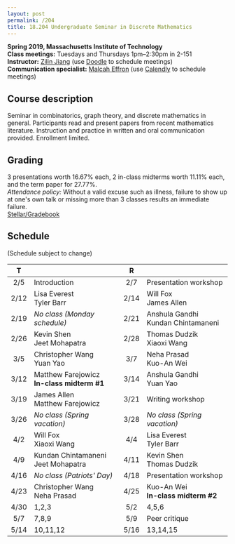 ```yaml
---
layout: post
permalink: /204
title: 18.204 Undergraduate Seminar in Discrete Mathematics
---
```

**Spring 2019, Massachusetts Institute of Technology**  
**Class meetings:** Tuesdays and Thursdays 1pm–2:30pm in 2-151  
**Instructor:** [Zilin Jiang](/) (use [Doodle](https://doodle.com/zilin) to schedule meetings)  
**Communication specialist:** [Malcah Effron](https://cmsw.mit.edu/profile/malcah-effron/) (use [Calendly](https://calendly.com/meffron) to schedule meetings)

## Course description

Seminar in combinatorics, graph theory, and discrete mathematics in general. Participants read and present papers from recent mathematics literature. Instruction and practice in written and oral communication provided. Enrollment limited.

## Grading

3 presentations worth 16.67% each, 2 in-class midterms worth 11.11% each, and the term paper for 27.77%.  
*Attendance policy:* Without a valid excuse such as illness, failure to show up at one's own talk or missing more than 3 classes results an immediate failure.  
[Stellar/Gradebook](http://stellar.mit.edu/S/course/18/sp19/18.204.2/)

## Schedule

(Schedule subject to change)

| T    |   | R    |   |
|:----:|---|:----:|---|
| 2/5  | Introduction | 2/7 | Presentation workshop |
| 2/12 | Lisa Everest<br>Tyler Barr | 2/14 | Will Fox<br>James Allen |
| 2/19 | _No class (Monday schedule)_ | 2/21 | Anshula Gandhi<br>Kundan Chintamaneni |
| 2/26 | Kevin Shen<br>Jeet Mohapatra | 2/28 | Thomas Dudzik<br>Xiaoxi Wang |
| 3/5  | Christopher Wang<br>Yuan Yao | 3/7 | Neha Prasad<br>Kuo-An Wei |
| 3/12 | Matthew Farejowicz<br>**In-class midterm #1** | 3/14 | Anshula Gandhi<br>Yuan Yao |
| 3/19 | James Allen<br>Matthew Farejowicz | 3/21 | Writing workshop |
| 3/26 | _No class (Spring vacation)_ | 3/28 | _No class (Spring vacation)_ |
| 4/2  | Will Fox<br>Xiaoxi Wang | 4/4 | Lisa Everest<br>Tyler Barr |
| 4/9  | Kundan Chintamaneni<br>Jeet Mohapatra | 4/11  | Kevin Shen<br>Thomas Dudzik |
| 4/16 | _No class (Patriots' Day)_ | 4/18 | Presentation workshop |
| 4/23 | Christopher Wang<br>Neha Prasad | 4/25 | Kuo-An Wei<br>**In-class midterm #2** |
| 4/30 | 1,2,3 | 5/2 | 4,5,6 |
| 5/7  | 7,8,9 | 5/9 | Peer critique |
| 5/14 | 10,11,12 | 5/16 | 13,14,15 |
